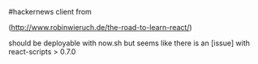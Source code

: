 #hackernews client from

(http://www.robinwieruch.de/the-road-to-learn-react/)


should be deployable with now.sh but seems like there is an [issue] with react-scripts > 0.7.0
